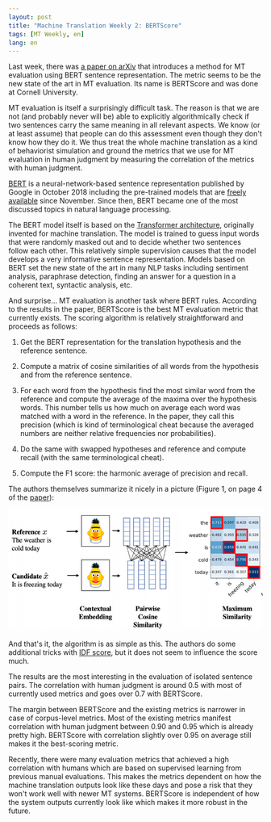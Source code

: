 ```yaml
---
layout: post
title: "Machine Translation Weekly 2: BERTScore"
tags: [MT Weekly, en]
lang: en
---
```


Last week, there was [a paper on arXiv](https://arxiv.org/pdf/1904.09675.pdf)
that introduces a method for MT evaluation using BERT sentence representation.
The metric seems to be the new state of the art in MT evaluation. Its name is
BERTScore and was done at Cornell University.

MT evaluation is itself a surprisingly difficult task. The reason is that we
are not (and probably never will be) able to explicitly algorithmically check
if two sentences carry the same meaning in all relevant aspects. We know (or at
least assume) that people can do this assessment even though they don't
know how they do it. We thus treat the whole machine translation as a kind
of behaviorist simulation and ground the metrics that we use for MT
evaluation in human judgment by measuring the correlation of the metrics
with human judgment.

[BERT](https://arxiv.org/pdf/1810.04805.pdf) is a neural-network-based sentence
representation published by Google in October 2018 including the pre-trained
models that are [freely available](https://github.com/google-research/bert)
since November. Since then, BERT became one of the most discussed topics in
natural language processing.

The BERT model itself is based on the [Transformer
architecture](https://papers.nips.cc/paper/7181-attention-is-all-you-need.pdf),
originally invented for machine translation. The model is trained to guess
input words that were randomly masked out and to decide whether two sentences
follow each other. This relatively simple supervision causes that the model
develops a very informative sentence representation. Models based on BERT set
the new state of the art in many NLP tasks including sentiment analysis,
paraphrase detection, finding an answer for a question in a coherent text,
syntactic analysis, etc.

And surprise… MT evaluation is another task where BERT rules. According to the
results in the paper, BERTScore is the best MT evaluation metric that currently
exists. The scoring algorithm is relatively straightforward and proceeds as
follows:

1. Get the BERT representation for the translation hypothesis and the reference
   sentence.

2. Compute a matrix of cosine similarities of all words from the hypothesis and
   from the reference sentence.

3. For each word from the hypothesis find the most similar word from the
   reference and compute the average of the maxima over the hypothesis words.
   This number tells us how much on average each word was matched with a word
   in the reference. In the paper, they call this precision (which is kind of
   terminological cheat because the averaged numbers are neither relative
   frequencies nor probabilities).

4. Do the same with swapped hypotheses and reference and compute recall (with
   the same terminological cheat).

5. Compute the F1 score: the harmonic average of precision and recall.

The authors themselves summarize it nicely in a picture (Figure 1, on page 4 of
the [paper](https://arxiv.org/pdf/1904.09675.pdf)):

![BERTScoreScheme](/assets/bertscore.png)

And that's it, the algorithm is as simple as this. The authors do some
additional tricks with [IDF
score](https://en.wikipedia.org/wiki/Tf%E2%80%93idf), but it does not seem to
influence the score much.

The results are the most interesting in the evaluation of isolated sentence
pairs. The correlation with human judgment is around 0.5 with most of currently
used metrics and goes over 0.7 with BERTScore.

The margin between BERTScore and the existing metrics is narrower in case of
corpus-level metrics. Most of the existing metrics manifest correlation with
human judgment between 0.90 and 0.95 which is already pretty high. BERTScore
with correlation slightly over 0.95 on average still makes it the best-scoring
metric.

Recently, there were many evaluation metrics that achieved a high correlation
with humans which are based on supervised learning from previous manual
evaluations. This makes the metrics dependent on how the machine translation
outputs look like these days and pose a risk that they won't work well with
newer MT systems. BERTScore is independent of how the system outputs currently
look like which makes it more robust in the future.
